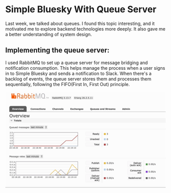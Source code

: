 # Simple Bluesky With Queue Server

Last week, we talked about queues. I found this topic interesting, and it motivated me to explore backend technologies more deeply. It also gave me a better understanding of system design.

## Implementing the queue server:

I used RabbitMQ to set up a queue server for message bridging and notification consumption. This helps manage the process when a user signs in to Simple Bluesky and sends a notification to Slack.
When there's a backlog of events, the queue server stores them and processes them sequentially, following the FIFO(First In, First Out) principle.

![RabbitMQ](/images/rabbitmq-demo.gif)
